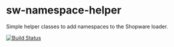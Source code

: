 # sw-namespace-helper
Simple helper classes to add namespaces to the Shopware loader.

[![Build Status](https://travis-ci.org/jeboehm/sw-namespace-helper.svg?branch=master)](https://travis-ci.org/jeboehm/sw-namespace-helper)
